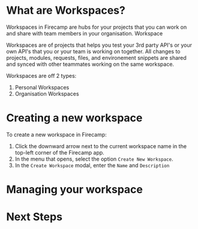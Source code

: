 # What are Workspaces?
Workspaces in Firecamp are hubs for your projects that you can work on and share with team members in your organisation. Workspace

Workspaces are of projects that helps you test your 3rd party API's or your own API's that you or your team is working on together. All changes to projects, modules, requests, files, and environement snippets are shared and synced with other teammates working on the same workspace.

Workspaces are off 2 types:
1. Personal Workspaces
2. Organisation Workspaces


# Creating a new workspace
To create a new workspace in Firecamp:
1. Click the downward arrow next to the current workspace name in the top-left corner of the Firecamp app.
2. In the menu that opens, select the option `Create New Workspace`.
3. In the `Create Workspace` modal, enter the `Name` and `Description`


# Managing your workspace


# Next Steps
